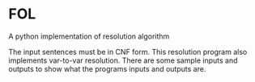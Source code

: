 # FOL
A python implementation of resolution algorithm

The input sentences must be in CNF form. This resolution program also implements var-to-var resolution.
There are some sample inputs and outputs to show what the programs inputs and outputs are. 
